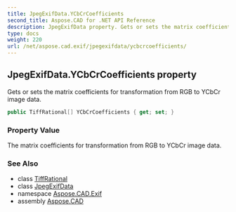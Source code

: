 ```yaml
---
title: JpegExifData.YCbCrCoefficients
second_title: Aspose.CAD for .NET API Reference
description: JpegExifData property. Gets or sets the matrix coefficients for transformation from RGB to YCbCr image data
type: docs
weight: 220
url: /net/aspose.cad.exif/jpegexifdata/ycbcrcoefficients/
---
```

## JpegExifData.YCbCrCoefficients property

Gets or sets the matrix coefficients for transformation from RGB to YCbCr image data.

```csharp
public TiffRational[] YCbCrCoefficients { get; set; }
```

### Property Value

The matrix coefficients for transformation from RGB to YCbCr image data.

### See Also

* class [TiffRational](../../../aspose.cad.fileformats.tiff/tiffrational/)
* class [JpegExifData](../)
* namespace [Aspose.CAD.Exif](../../jpegexifdata/)
* assembly [Aspose.CAD](../../../)


